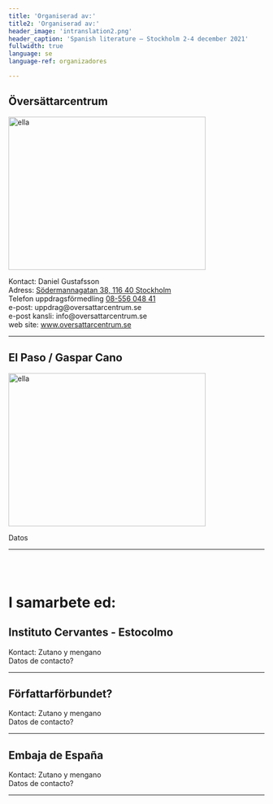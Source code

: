 ```yaml
---
title: 'Organiserad av:'
title2: 'Organiserad av:'
header_image: 'intranslation2.png'
header_caption: 'Spanish literature – Stockholm 2-4 december 2021'
fullwidth: true
language: se
language-ref: organizadores

---
```


<!--more-->


<div class="participante2">
    <div class="nombre2"><h2 >Översättarcentrum</h2></div>    
    <div class="foto-cont2"><img class="" src="{{'/images/oc_logo.png' | relative_url }}" height="301" width="388" alt="ella" /></div>
    <div class="text2 esp" lang="es">
        <p>Kontact: Daniel Gustafsson<br />
            Adress: <a href="https://goo.gl/maps/xD2jLgkZ7hTD5L1C8" target="_blank">Södermannagatan 38, 116 40 Stockholm</a><br />
            Telefon uppdragsförmedling <a href="tel:+43 108-556 048 41">08-556 048 41</a><br />
            e-post: <a mailto="uppdrag@oversattarcentrum.se">uppdrag@oversattarcentrum.se</a><br />
            e-post kansli: <a mailto="info@oversattarcentrum.se">info@oversattarcentrum.se</a><br />
            web site: <a href="http://www.oversattarcentrum.se/" target="_blank">www.oversattarcentrum.se</a>
        </p>      
    </div>
</div>
<hr class="separador"/>

<div class="participante2">
    <div class="nombre2"><h2 >El Paso / Gaspar Cano</h2></div>    
    <div class="foto-cont2"><img class="" src="{{'/images/elpaso-b.jpg' | relative_url }}" height="301" width="388" alt="ella" /></div>
    <div class="text2 esp" lang="es">
        <p>Datos</p>      
    </div>
</div>

<hr class="separador"/>



<br /><br />

<h1>I samarbete ed:</h1>
<div class="participante2">
    <div class="nombre2"><h2 >Instituto Cervantes - Estocolmo</h2></div>    
    <!-- <div class="foto-cont2"><img class="" src="{{'/images/oc_logo.png' | relative_url }}" height="301" width="388" alt="ella" /></div> -->
    <div class="text2 esp" lang="es">
        <p>Kontact: Zutano y mengano<br />
            Datos de contacto?<br />
        </p>      
    </div>
</div>

<hr class="separador"/>

<div class="participante2">
    <div class="nombre2"><h2 >Författarförbundet?</h2></div>    
    <!-- <div class="foto-cont2"><img class="" src="{{'/images/oc_logo.png' | relative_url }}" height="301" width="388" alt="ella" /></div> -->
    <div class="text2 esp" lang="es">
        <p>Kontact: Zutano y mengano<br />
            Datos de contacto?<br />
        </p>      
    </div>
</div>
<hr class="separador"/>

<div class="participante2">
    <div class="nombre2"><h2 >Embaja de España</h2></div>    
    <!-- <div class="foto-cont2"><img class="" src="{{'/images/oc_logo.png' | relative_url }}" height="301" width="388" alt="ella" /></div> -->
    <div class="text2 esp" lang="es">
        <p>Kontact: Zutano y mengano<br />
            Datos de contacto?<br />
        </p>      
    </div>
</div>
<hr class="separador"/>


